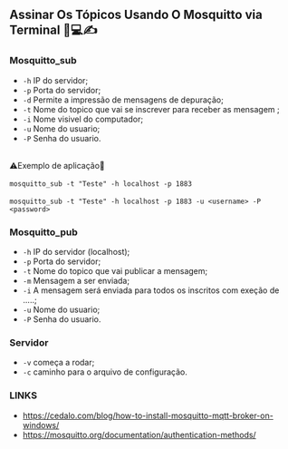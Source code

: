 ## Assinar Os Tópicos Usando O Mosquitto via Terminal 🦟💻✍️

### Mosquitto_sub
+ `-h` IP do servidor;
+ `-p` Porta do servidor;
+ `-d` Permite a impressão de mensagens de depuração;
+ `-t` Nome do topico que vai se inscrever para receber as mensagem ;
+ `-i` Nome visivel do computador;
+ `-u` Nome do usuario;
+ `-P` Senha do usuario.

<br>⚠️Exemplo de aplicação🤯
<br>
<br>`mosquitto_sub -t "Teste" -h localhost -p 1883` 
<br> 
<br>`mosquitto_sub -t "Teste" -h localhost -p 1883 -u <username> -P <password>`

### Mosquitto_pub
+ `-h` IP do servidor (localhost);
+ `-p` Porta do servidor;
+ `-t` Nome do topico que vai publicar a mensagem;
+ `-m` Mensagem a ser enviada;
+ `-i` A mensagem será enviada para todos os inscritos com exeção de .....;
+ `-u` Nome do usuario;
+ `-P` Senha do usuario.

### Servidor
+ `-v` começa a rodar;
+ `-c` caminho para o arquivo de configuração.

### LINKS 

+ https://cedalo.com/blog/how-to-install-mosquitto-mqtt-broker-on-windows/
+ https://mosquitto.org/documentation/authentication-methods/
